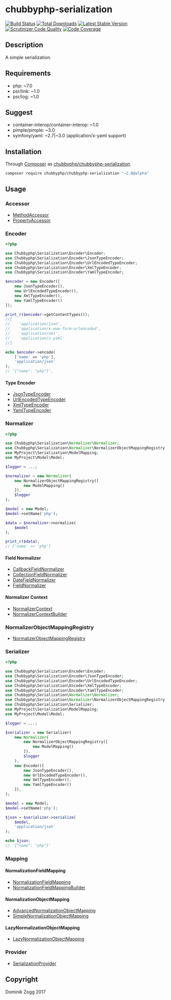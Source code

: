 # chubbyphp-serialization

[![Build Status](https://api.travis-ci.org/chubbyphp/chubbyphp-serialization.png?branch=master)](https://travis-ci.org/chubbyphp/chubbyphp-serialization)
[![Total Downloads](https://poser.pugx.org/chubbyphp/chubbyphp-serialization/downloads.png)](https://packagist.org/packages/chubbyphp/chubbyphp-serialization)
[![Latest Stable Version](https://poser.pugx.org/chubbyphp/chubbyphp-serialization/v/stable.png)](https://packagist.org/packages/chubbyphp/chubbyphp-serialization)
[![Scrutinizer Code Quality](https://scrutinizer-ci.com/g/chubbyphp/chubbyphp-serialization/badges/quality-score.png?b=master)](https://scrutinizer-ci.com/g/chubbyphp/chubbyphp-serialization/?branch=master)
[![Code Coverage](https://scrutinizer-ci.com/g/chubbyphp/chubbyphp-serialization/badges/coverage.png?b=master)](https://scrutinizer-ci.com/g/chubbyphp/chubbyphp-serialization/?branch=master)

## Description

A simple serialization.

## Requirements

 * php: ~7.0
 * psr/link: ~1.0
 * psr/log: ~1.0

## Suggest

 * container-interop/container-interop: ~1.0
 * pimple/pimple: ~3.0
 * symfony/yaml: ~2.7|~3.0 (application/x-yaml support)

## Installation

Through [Composer](http://getcomposer.org) as [chubbyphp/chubbyphp-serialization][1].

```sh
composer require chubbyphp/chubbyphp-serialization "~2.0@alpha"
```

## Usage

### Accessor

 * [MethodAccessor][2]
 * [PropertyAccessor][3]

### Encoder

```php
<?php

use Chubbyphp\Serialization\Encoder\Encoder;
use Chubbyphp\Serialization\Encoder\JsonTypeEncoder;
use Chubbyphp\Serialization\Encoder\UrlEncodedTypeEncoder;
use Chubbyphp\Serialization\Encoder\XmlTypeEncoder;
use Chubbyphp\Serialization\Encoder\YamlTypeEncoder;

$encoder = new Encoder([
    new JsonTypeEncoder(),
    new UrlEncodedTypeEncoder(),
    new XmlTypeEncoder(),
    new YamlTypeEncoder()
]);

print_r($encoder->getContentTypes());
//[
//    'application/json',
//    'application/x-www-form-urlencoded',
//    'application/xml',
//    'application/x-yaml'
//]

echo $encoder->encode(
    ['name' => 'php'],
    'application/json'
);
// '{"name": "php"}',
```

#### Type Encoder

 * [JsonTypeEncoder][4]
 * [UrlEncodedTypeEncoder][5]
 * [XmlTypeEncoder][6]
 * [YamlTypeEncoder][7]

### Normalizer

```php
<?php

use Chubbyphp\Serialization\Normalizer\Normalizer;
use Chubbyphp\Serialization\Normalizer\NormalizerObjectMappingRegistry;
use MyProject\Serialization\ModelMapping;
use MyProject\Model\Model;

$logger = ...;

$normalizer = new Normalizer(
    new NormalizerObjectMappingRegistry([
        new ModelMapping()
    ]),
    $logger
);

$model = new Model;
$model->setName('php');

$data = $normalizer->normalize(
    $model
);

print_r($data);
// ['name' => 'php']
```

#### Field Normalizer

 * [CallbackFieldNormalizer][8]
 * [CollectionFieldNormalizer][9]
 * [DateFieldNormalizer][10]
 * [FieldNormalizer][11]

#### Normalizer Context

 * [NormalizerContext][12]
 * [NormalizerContextBuilder][13]

### NormalizerObjectMappingRegistry

* [NormalizerObjectMappingRegistry][14]

### Serializer

```php
<?php

use Chubbyphp\Serialization\Encoder\Encoder;
use Chubbyphp\Serialization\Encoder\JsonTypeEncoder;
use Chubbyphp\Serialization\Encoder\UrlEncodedTypeEncoder;
use Chubbyphp\Serialization\Encoder\XmlTypeEncoder;
use Chubbyphp\Serialization\Encoder\YamlTypeEncoder;
use Chubbyphp\Serialization\Normalizer\Normalizer;
use Chubbyphp\Serialization\Normalizer\NormalizerObjectMappingRegistry;
use Chubbyphp\Serialization\Serializer;
use MyProject\Serialization\ModelMapping;
use MyProject\Model\Model;

$logger = ...;

$serializer = new Serializer(
    new Normalizer(
        new NormalizerObjectMappingRegistry([
            new ModelMapping()
        ]),
        $logger
    ),
    new Encoder([
        new JsonTypeEncoder(),
        new UrlEncodedTypeEncoder(),
        new XmlTypeEncoder(),
        new YamlTypeEncoder()
    ]),
);

$model = new Model;
$model->setName('php');

$json = $serializer->serialize(
    $model,
    'application/json'
);

echo $json;
// '{"name": "php"}'
```

### Mapping

#### NormalizationFieldMapping

 * [NormalizationFieldMapping][15]
 * [NormalizationFieldMappingBuilder][16]

#### NormalizationObjectMapping

 * [AdvancedNormalizationObjectMapping][17]
 * [SimpleNormalizationObjectMapping][18]

#### LazyNormalizationObjectMapping

 * [LazyNormalizationObjectMapping][19]

### Provider

* [SerializationProvider][20]

## Copyright

Dominik Zogg 2017


[1]: https://packagist.org/packages/chubbyphp/chubbyphp-serialization

[2]: doc/Accessor/MethodAccessor.md
[3]: doc/Accessor/PropertyAccessor.md

[4]: doc/Encoder/JsonTypeEncoder.md
[5]: doc/Encoder/UrlEncodedTypeEncoder.md
[6]: doc/Encoder/XmlTypeEncoder.md
[7]: doc/Encoder/YamlTypeEncoder.md

[8]: doc/Normalizer/CallbackFieldNormalizer.md
[9]: doc/Normalizer/CollectionFieldNormalizer.md
[10]: doc/Normalizer/DateFieldNormalizer.md
[11]: doc/Normalizer/FieldNormalizer.md

[12]: doc/Normalizer/NormalizerContext.md
[13]: doc/Normalizer/NormalizerContextBuilder.md

[14]: doc/Normalizer/NormalizerObjectMappingRegistry.md

[15]: doc/Mapping/NormalizationFieldMapping.md
[16]: doc/Mapping/NormalizationFieldMappingBuilder.md

[17]: doc/Mapping/AdvancedNormalizationObjectMapping.md
[18]: doc/Mapping/SimpleNormalizationObjectMapping.md

[19]: doc/Mapping/LazyNormalizationObjectMapping.md

[20]: doc/Provider/SerializationProvider.md
